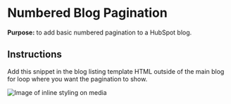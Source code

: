 # Numbered Blog Pagination

**Purpose:** to add basic numbered pagination to a HubSpot blog. 

## Instructions 

Add this snippet in the blog listing template HTML outside of the main blog for loop where you want the pagination to show.

![Image of inline styling on media](../../../screenshots/screenshot1.png)
